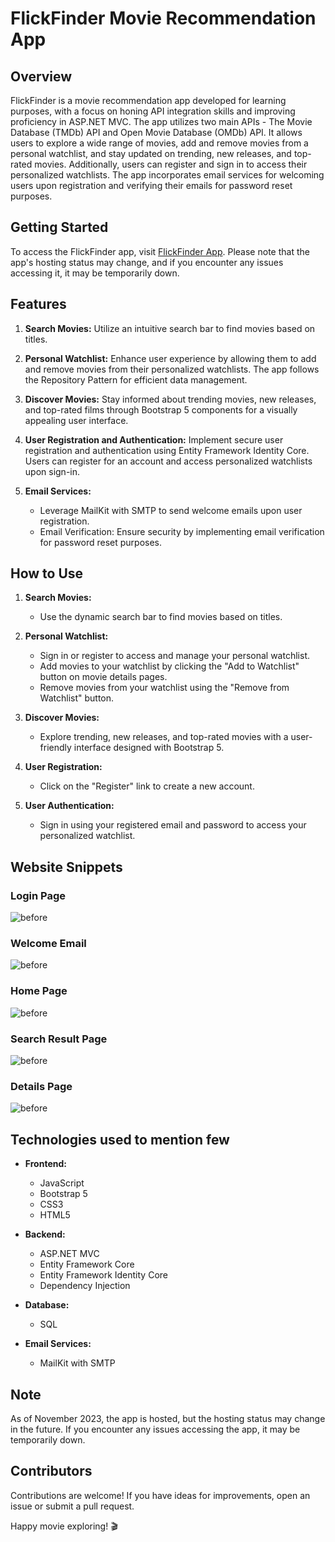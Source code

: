 # FlickFinder Movie Recommendation App

## Overview

FlickFinder is a movie recommendation app developed for learning purposes, with a focus on honing API integration skills and improving proficiency in ASP.NET MVC. The app utilizes two main APIs - The Movie Database (TMDb) API and Open Movie Database (OMDb) API. It allows users to explore a wide range of movies, add and remove movies from a personal watchlist, and stay updated on trending, new releases, and top-rated movies. Additionally, users can register and sign in to access their personalized watchlists. The app incorporates email services for welcoming users upon registration and verifying their emails for password reset purposes.

## Getting Started

To access the FlickFinder app, visit [FlickFinder App](bongosupport-001-site2.atempurl.com/). Please note that the app's hosting status may change, and if you encounter any issues accessing it, it may be temporarily down.

## Features

1. **Search Movies:** Utilize an intuitive search bar to find movies based on titles.

2. **Personal Watchlist:** Enhance user experience by allowing them to add and remove movies from their personalized watchlists. The app follows the Repository Pattern for efficient data management.

3. **Discover Movies:** Stay informed about trending movies, new releases, and top-rated films through Bootstrap 5 components for a visually appealing user interface.

4. **User Registration and Authentication:** Implement secure user registration and authentication using Entity Framework Identity Core. Users can register for an account and access personalized watchlists upon sign-in.

5. **Email Services:**
   - Leverage MailKit with SMTP to send welcome emails upon user registration.
   - Email Verification: Ensure security by implementing email verification for password reset purposes.

## How to Use

1. **Search Movies:**
   - Use the dynamic search bar to find movies based on titles.

2. **Personal Watchlist:**
   - Sign in or register to access and manage your personal watchlist.
   - Add movies to your watchlist by clicking the "Add to Watchlist" button on movie details pages.
   - Remove movies from your watchlist using the "Remove from Watchlist" button.

3. **Discover Movies:**
   - Explore trending, new releases, and top-rated movies with a user-friendly interface designed with Bootstrap 5.

4. **User Registration:**
   - Click on the "Register" link to create a new account.

5. **User Authentication:**
   - Sign in using your registered email and password to access your personalized watchlist.
   
## Website Snippets
### Login Page
![before](./Login.png)
### Welcome Email
![before](./WelcomeEmail.png)
### Home Page
![before](./Home.png)
### Search Result Page
![before](./Search.png)
### Details Page
![before](./Details.png)


## Technologies used to mention few

- **Frontend:**
  - JavaScript
  - Bootstrap 5
  - CSS3
  - HTML5

- **Backend:**
  - ASP.NET MVC
  - Entity Framework Core
  - Entity Framework Identity Core
  - Dependency Injection

- **Database:**
  - SQL

- **Email Services:**
  - MailKit with SMTP

## Note

As of November 2023, the app is hosted, but the hosting status may change in the future. If you encounter any issues accessing the app, it may be temporarily down.

## Contributors

Contributions are welcome! If you have ideas for improvements, open an issue or submit a pull request.


Happy movie exploring! 🎬
